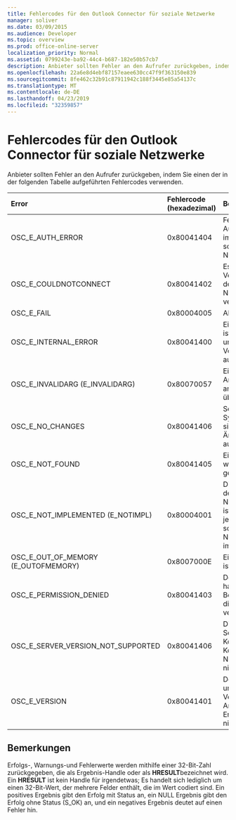 ```yaml
---
title: Fehlercodes für den Outlook Connector für soziale Netzwerke
manager: soliver
ms.date: 03/09/2015
ms.audience: Developer
ms.topic: overview
ms.prod: office-online-server
localization_priority: Normal
ms.assetid: 0799243e-ba92-44c4-b687-182e50b57cb7
description: Anbieter sollten Fehler an den Aufrufer zurückgeben, indem Sie einen der in der folgenden Tabelle aufgeführten Fehlercodes verwenden.
ms.openlocfilehash: 22a6e8d4ebf87157eaee630cc47f9f363150e839
ms.sourcegitcommit: 8fe462c32b91c87911942c188f3445e85a54137c
ms.translationtype: MT
ms.contentlocale: de-DE
ms.lasthandoff: 04/23/2019
ms.locfileid: "32359857"
---
```

# <a name="outlook-social-connector-provider-error-codes"></a>Fehlercodes für den Outlook Connector für soziale Netzwerke

Anbieter sollten Fehler an den Aufrufer zurückgeben, indem Sie einen der in der folgenden Tabelle aufgeführten Fehlercodes verwenden. 
  
|**Error**|**Fehlercode (hexadezimal)**|**Beschreibung**|
|:-----|:-----|:-----|
|OSC_E_AUTH_ERROR  <br/> |0x80041404  <br/> |Fehler bei der Authentifizierung im Netzwerk des sozialen Netzwerkstandorts.  <br/> |
|OSC_E_COULDNOTCONNECT  <br/> |0x80041402  <br/> |Es ist keine Verbindung mit dem sozialen Netzwerkstandort verfügbar.  <br/> |
|OSC_E_FAIL  <br/> |0x80004005  <br/> |Allgemeiner Fehler.  <br/> |
|OSC_E_INTERNAL_ERROR  <br/> |0x80041400  <br/> |Ein interner Fehler ist aufgrund eines ungültigen Vorgangs aufgetreten.  <br/> |
|OSC_E_INVALIDARG (E_INVALIDARG)  <br/> |0x80070057  <br/> |Ein ungültiges Argument wurde an eine Funktion übergeben.  <br/> |
|OSC_E_NO_CHANGES  <br/> |0x80041406  <br/> |Seit der letzten Synchronisierung sind keine Änderungen aufgetreten.  <br/> |
|OSC_E_NOT_FOUND  <br/> |0x80041405  <br/> |Eine Ressource wurde nicht gefunden.  <br/> |
|OSC_E_NOT_IMPLEMENTED (E_NOTIMPL)  <br/> |0x80004001  <br/> |Die Anforderung an den sozialen Netzwerkstandort ist gültig, wurde jedoch nicht vom sozialen Netzwerkstandort implementiert.  <br/> |
|OSC_E_OUT_OF_MEMORY (E_OUTOFMEMORY)  <br/> |0x8007000E  <br/> |Ein Speicherfehler ist aufgetreten.  <br/> |
|OSC_E_PERMISSION_DENIED  <br/> |0x80041403  <br/> |Der OSC-Anbieter hat die Berechtigung für die Ressource verweigert.  <br/> |
|OSC_E_SERVER_VERSION_NOT_SUPPORTED  <br/> |0x80041406  <br/> |Die Version des Servers zum Konfigurieren des Kontos für soziale Netzwerke wird nicht unterstützt.  <br/> |
|OSC_E_VERSION  <br/> |0x80041401  <br/> |Der Anbieter unterstützt diese Version der OSC-Anbieter Erweiterbarkeit nicht.  <br/> |
   
## <a name="remarks"></a>Bemerkungen

Erfolgs-, Warnungs-und Fehlerwerte werden mithilfe einer 32-Bit-Zahl zurückgegeben, die als Ergebnis-Handle oder als **HRESULT**bezeichnet wird. Ein **HRESULT** ist kein Handle für irgendetwas; Es handelt sich lediglich um einen 32-Bit-Wert, der mehrere Felder enthält, die im Wert codiert sind. Ein positives Ergebnis gibt den Erfolg mit Status an, ein NULL Ergebnis gibt den Erfolg ohne Status (S_OK) an, und ein negatives Ergebnis deutet auf einen Fehler hin. 
  

